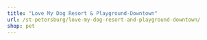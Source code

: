 ```yaml
---
title: "Love My Dog Resort & Playground-Downtown"
url: /st-petersburg/love-my-dog-resort-and-playground-downtown/
shop: pet
---
```

